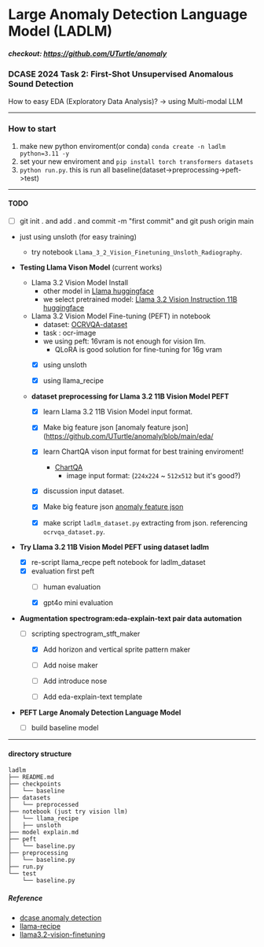 # Large Anomaly Detection Language Model (LADLM)

##### checkout: https://github.com/UTurtle/anomaly

### DCASE 2024 Task 2: First-Shot Unsupervised Anomalous Sound Detection

How to easy EDA (Exploratory Data Analysis)? -> using Multi-modal LLM


---

### How to start

1. make new python enviroment(or conda) `conda create -n ladlm python=3.11 -y`
2. set your new enviroment and `pip install torch transformers datasets`
3. `python run.py`. this is run all baseline(dataset->preprocessing->peft->test)

---





#### TODO

- [ ] git init . and add . and commit -m "first commit" and git push origin main

- just using unsloth (for easy training)
    - try notebook `Llama_3_2_Vision_Finetuning_Unsloth_Radiography`.


- __Testing Llama Vison Model__ (current works)
    - Llama 3.2 Vision Model Install
        - other model in [Llama huggingface](https://huggingface.co/meta-llama)
        - we select pretrained model: [Llama 3.2 Vision Instruction 11B huggingface](https://huggingface.co/meta-llama/Llama-3.2-11B-Vision-Instruct)
    - Llama 3.2 Vision Model Fine-tuning (PEFT) in notebook
        - dataset: [OCRVQA-dataset](https://ocr-vqa.github.io/)
        - task : ocr-image
        - we using peft: 16vram is not enough for vision llm.
          - QLoRA is good solution for fine-tuning for 16g vram
        - [x] using unsloth
        - [x]  using llama_recipe


  - __dataset preprocessing for Llama 3.2 11B Vision Model PEFT__
    - [x] learn Llama 3.2 11B Vision Model input format.
    - [x] Make big feature json [anomaly feature json](https://github.com/UTurtle/anomaly/blob/main/eda/
    - [x] learn ChartQA vison input format for best training enviroment!
        - [ChartQA](https://arxiv.org/abs/2203.10244)
            - image input format: (`224x224` ~ `512x512` but it's good?)
    - [x] discussion input dataset.
    - [x] Make big feature json [anomaly feature json](https://github.com/UTurtle/anomaly/blob/main/eda/extract_feature_code/audio_features.json)
    - [x] make script `ladlm_dataset.py` extracting from json. referencing `ocrvqa_dataset.py`.


- __Try Llama 3.2 11B Vision Model PEFT using dataset ladlm__
    - [x] re-script llama_recpe peft notebook for ladlm_dataset
    - [x] evaluation first peft
      - [ ] human evaluation
      - [x] gpt4o mini evaluation


 - __Augmentation spectrogram:eda-explain-text pair data automation__
   - [ ] scripting spectrogram_stft_maker
     - [x] Add horizon and vertical sprite pattern maker
     - [ ] Add noise maker
     - [ ] Add introduce nose
     - [ ] Add eda-explain-text template


- __PEFT Large Anomaly Detection Language Model__ 
    - [ ] build baseline model

 
---

#### directory structure

```
ladlm
├── README.md
├── checkpoints
│   └── baseline
├── datasets
│   └── preprocessed
├── notebook (just try vision llm)
│   └── llama_recipe
│   ├── unsloth
├── model explain.md
├── peft
│   └── baseline.py
├── preprocessing
│   └── baseline.py
├── run.py
└── test
    └── baseline.py
```

##### Reference

- [dcase anomaly detection](https://github.com/UTurtle/anomaly)
- [llama-recipe](https://github.com/meta-llama/llama-recipes/tree/main)
- [llama3.2-vision-finetuning](https://github.com/2U1/Llama3.2-Vision-Finetune/tree/master)